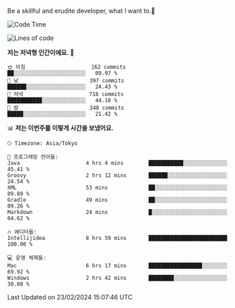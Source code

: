 Be a skillful and erudite developer, what I want to.👶

<!--START_SECTION:waka-->
![Code Time](http://img.shields.io/badge/Code%20Time-440%20hrs%206%20mins-blue)

![Lines of code](https://img.shields.io/badge/%EC%A0%80%EB%8A%94%20%EC%97%AC%ED%83%9C%EA%B9%8C%EC%A7%80%20-756.5%20thousand%20%EC%A4%84%EC%9D%98%20%EC%BD%94%EB%93%9C%EB%A5%BC%20%EC%9E%91%EC%84%B1%ED%96%88%EC%96%B4%EC%9A%94.-blue)

**저는 저녁형 인간이에요. 🦉** 

```text
🌞 아침                     162 commits         ██░░░░░░░░░░░░░░░░░░░░░░░   09.97 % 
🌆 낮　                     397 commits         ██████░░░░░░░░░░░░░░░░░░░   24.43 % 
🌃 저녁                     718 commits         ███████████░░░░░░░░░░░░░░   44.18 % 
🌙 밤　                     348 commits         █████░░░░░░░░░░░░░░░░░░░░   21.42 % 
```


📊 **저는 이번주를 이렇게 시간을 보냈어요.** 

```text
🕑︎ Timezone: Asia/Tokyo

💬 프로그래밍 언어들: 
Java                     4 hrs 4 mins        ███████████░░░░░░░░░░░░░░   45.41 % 
Groovy                   2 hrs 12 mins       ██████░░░░░░░░░░░░░░░░░░░   24.54 % 
XML                      53 mins             ██░░░░░░░░░░░░░░░░░░░░░░░   09.89 % 
Gradle                   49 mins             ██░░░░░░░░░░░░░░░░░░░░░░░   09.26 % 
Markdown                 24 mins             █░░░░░░░░░░░░░░░░░░░░░░░░   04.62 % 

🔥 에디터들: 
Intellijidea             8 hrs 59 mins       █████████████████████████   100.00 % 

💻 운영 체제들: 
Mac                      6 hrs 17 mins       █████████████████░░░░░░░░   69.92 % 
Windows                  2 hrs 42 mins       ████████░░░░░░░░░░░░░░░░░   30.08 % 
```


 Last Updated on 23/02/2024 15:07:46 UTC
<!--END_SECTION:waka-->
